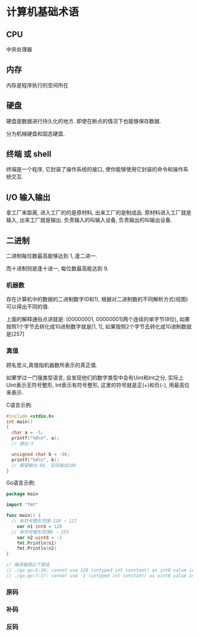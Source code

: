 # 计算机基础术语

## CPU

中央处理器

## 内存

内存是程序执行的空间所在

## 硬盘

硬盘是数据进行持久化的地方. 即使在断点的情况下也能够保存数据.

分为机械硬盘和固态硬盘.

## 终端 或 shell

终端是一个程序, 它封装了操作系统的接口, 使你能够使用它封装的命令和操作系统交互.

## I/O 输入输出

拿工厂来距离, 进入工厂的的是原材料, 出来工厂的是制成品.
原材料进入工厂就是输入, 出来工厂就是输出. 负责输入的叫输入设备, 负责输出的叫输出设备.

## 二进制

二进制每位数最高能够达到 1, 逢二进一.

而十进制则是逢十进一, 每位数最高能达到 9.

### 机器数
存在计算机中的数据的二进制数字(0和1), 根据对二进制数的不同解析方式(视图)可以得出不同的值.

上面的解释通俗点讲就是: [00000001, 00000001]两个连续的单字节(8位), 如果按照1个字节去转化成10进制数字就是[1, 1],
如果按照2个字节去转化成10进制数就是[257]


### 真值
顾名思义,真值指机器数所表示的真正值.

如果学过一门强类型语言, 会发现他们的数字类型中会有Uint和Int之分, 实际上Uint表示无符号整形, Int表示有符号整形, 这里的符号就是正(+)和负(-),
用最高位来表示.

C语言示例:
```c
#include <stdio.h>
int main()
{
  char a = -5;
  printf("%d\n", a);
  // 输出-5

  unsigned char b = -66;
  printf("%d\n", b);
  // 期望输出-66, 实际输出190
}
```
Go语言示例:

```go
package main

import "fmt"

func main() {
  // 有符号整形范围-128 ~ 127
	var n1 int8 = 128
  // 有符号整形范围0 ~ 255
	var n2 uint8 = -1
	fmt.Println(n1)
	fmt.Println(n2)
}

// 编译器报以下错误
// ./go.go:6:16: cannot use 128 (untyped int constant) as int8 value in variable declaration (overflows)
// ./go.go:7:17: cannot use -1 (untyped int constant) as uint8 value in variable declaration (overflows)
```

### 原码

### 补码

### 反码